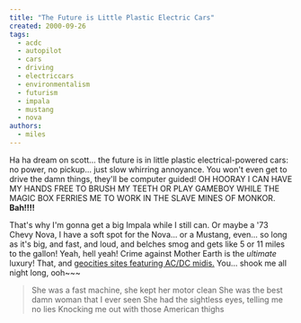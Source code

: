 ```yaml
---
title: "The Future is Little Plastic Electric Cars"
created: 2000-09-26
tags: 
  - acdc
  - autopilot
  - cars
  - driving
  - electriccars
  - environmentalism
  - futurism
  - impala
  - mustang
  - nova
authors: 
  - miles
---
```


Ha ha dream on scott... the future is in little plastic electrical-powered cars: no power, no pickup... just slow whirring annoyance. You won't even get to drive the damn things, they'll be computer guided! OH HOORAY I CAN HAVE MY HANDS FREE TO BRUSH MY TEETH OR PLAY GAMEBOY WHILE THE MAGIC BOX FERRIES ME TO WORK IN THE SLAVE MINES OF MONKOR. **Bah!!!!**

That's why I'm gonna get a big Impala while I still can. Or maybe a '73 Chevy Nova, I have a soft spot for the Nova... or a Mustang, even... so long as it's big, and fast, and loud, and belches smog and gets like 5 or 11 miles to the gallon! Yeah, hell yeah! Crime against Mother Earth is the _ultimate_ luxury! That, and [geocities sites featuring AC/DC midis.](http://www.geocities.com/MotorCity/Garage/3372/gallery.html) You... shook me all night long, ooh~~~

> She was a fast machine, she kept her motor clean She was the best damn woman that I ever seen She had the sightless eyes, telling me no lies Knocking me out with those American thighs
